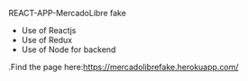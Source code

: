 REACT-APP-MercadoLibre fake

- Use of Reactjs
- Use of Redux
- Use of Node for backend

.Find the page here:https://mercadolibrefake.herokuapp.com/
